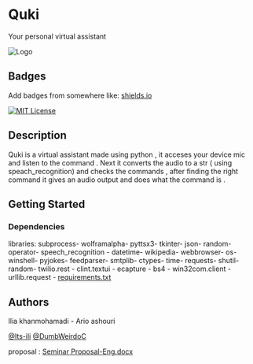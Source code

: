 # Quki

Your personal virtual assistant 


![Logo](https://user-images.githubusercontent.com/118632534/223983627-6d03ed12-5f72-4245-bd05-5dbce8d2e710.png)

## Badges

Add badges from somewhere like: [shields.io](https://shields.io/)

[![MIT License](https://img.shields.io/badge/License-MIT-green.svg)](https://github.com/Its-ili/Quki/blob/main/LICENSE)


## Description

Quki is a virtual assistant made using python , it acceses your device mic  and listen to the command . Next it converts the audio to a str ( using speach_recognition) and checks the commands , after finding the right command it gives an audio output and does what the command is .

## Getting Started


### Dependencies

libraries: 
 subprocess-
 wolframalpha-
 pyttsx3-
  tkinter-
  json-
  random-
  operator-
  speech_recognition -
  datetime-
  wikipedia-
  webbrowser-
  os-
  winshell-
 pyjokes-
 feedparser-
 smtplib-
 ctypes-
 time-
 requests-
 shutil-
 random-
 twilio.rest -
 clint.textui -
 ecapture -
 bs4 -
 win32com.client -
 urllib.request -
 [requirements.txt](https://github.com/Its-ili/Quki/files/10253850/requirements.txt)



## Authors

Ilia khanmohamadi - Ario ashouri

[@Its-ili](https://github.com/Its-ili) [@DumbWeirdoC](https://github.com/DumbWeirdoC)

 proposal : [Seminar Proposal-Eng.docx](https://github.com/Its-ili/Quki/files/10226877/Seminar.Proposal-Eng.docx)
